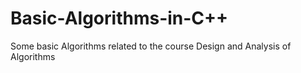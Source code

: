 # Basic-Algorithms-in-C++
Some basic Algorithms related to the course Design and Analysis of Algorithms 
